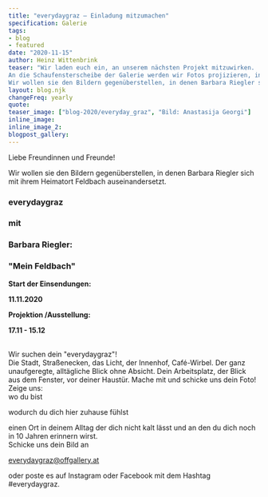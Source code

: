 ```yaml
---
title: "everydaygraz – Einladung mitzumachen"
specification: Galerie
tags:
- blog
- featured
date: "2020-11-15"
author: Heinz Wittenbrink
teaser: "Wir laden euch ein, an unserem nächsten Projekt mitzuwirken.
An die Schaufensterscheibe der Galerie werden wir Fotos projizieren, in denen Grazerinnen und Grazer zeigen, wie sie ihre Stadt im Alltag wahrnehmen.
Wir wollen sie den Bildern gegenüberstellen, in denen Barbara Riegler sich mit ihrem Heimatort Feldbach auseinandersetzt."
layout: blog.njk
changeFreq: yearly
quote:
teaser_image: ["blog-2020/everyday_graz", "Bild: Anastasija Georgi"]
inline_image:
inline_image_2:
blogpost_gallery:
---
```


Liebe Freundinnen und Freunde!

Wir wollen sie den Bildern gegenüberstellen, in denen Barbara Riegler sich mit ihrem Heimatort Feldbach auseinandersetzt.
<br/>

### everydaygraz


### mit


### Barbara Riegler:


### "Mein Feldbach"


**Start der Einsendungen:**


**11.11.2020**


**Projektion /Ausstellung:**


**17.11 - 15.12**

<br/>
Wir suchen dein "everydaygraz"!

<br/>
Die Stadt, Straßenecken, das Licht, der Innenhof, Café-Wirbel. Der ganz unaufgeregte, alltägliche Blick ohne Absicht. Dein Arbeitsplatz, der Blick aus dem Fenster, vor deiner Haustür.
Mache mit und schicke uns dein Foto!
<br/>
Zeige uns:
<br/>
wo du bist

wodurch du dich hier zuhause fühlst

einen Ort in deinem Alltag der dich nicht kalt lässt und an den du dich noch in 10 Jahren  erinnern wirst.
<br/>
Schicke uns dein Bild an

[everydaygraz@offgallery.at](everydaygraz@offgallery.at)

oder poste es auf Instagram oder Facebook mit dem Hashtag #everydaygraz.
